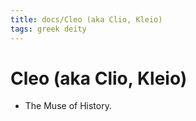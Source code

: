 ```yaml
---
title: docs/Cleo (aka Clio, Kleio)
tags: greek deity
---
```


# Cleo (aka Clio, Kleio) 
- The Muse of History.